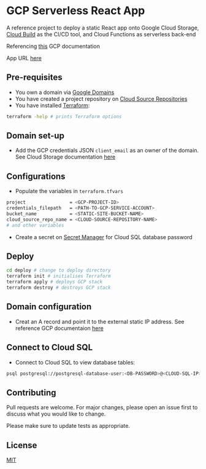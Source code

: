 # GCP Serverless React App

A reference project to deploy a static React app onto Google Cloud Storage, [Cloud Build](https://cloud.google.com/cloud-build) as the CI/CD tool, and Cloud Functions as serverless back-end

Referencing [this](https://cloud.google.com/storage/docs/hosting-static-website-http) GCP documentation

App URL [here](https://matlau.co.uk/)

## Pre-requisites

- You own a domain via [Google Domains](https://domains.google/intl/en-GB/)
- You have created a project repository on [Cloud Source Repositories](https://cloud.google.com/source-repositories)
- You have installed [Terraform](https://learn.hashicorp.com/tutorials/terraform/install-cli):

```bash
terraform -help # prints Terraform options
```

## Domain set-up

- Add the GCP credentials JSON `client_email` as an owner of the domain. See Cloud Storage documentation [here](https://cloud.google.com/storage/docs/domain-name-verification#additional_verified_owners)

## Configurations

- Populate the variables in `terraform.tfvars`

```bash
project                = <GCP-PROJECT-ID>
credentials_filepath   = <PATH-TO-GCP-SERVICE-ACCOUNT>
bucket_name            = <STATIC-SITE-BUCKET-NAME>
cloud_source_repo_name = <CLOUD-SOURCE-REPOSITORY-NAME>
# and other variables
```

- Create a secret on [Secret Manager](https://cloud.google.com/secret-manager) for Cloud SQL database password

## Deploy

```bash
cd deploy # change to deploy directory
terraform init # initialises Terraform
terraform apply # deploys GCP stack
terraform destroy # destroys GCP stack
```

## Domain configuration

- Creat an A record and point it to the external static IP address. See reference GCP documentaion [here](https://cloud.google.com/storage/docs/hosting-static-website#connect-domain)

## Connect to Cloud SQL

- Connect to Cloud SQL to view database tables:

```bash
psql postgresql://postgresql-database-user:<DB-PASSWORD>@<CLOUD-SQL-IP>:5432/react-serverless-gcp-database
```

## Contributing

Pull requests are welcome. For major changes, please open an issue first to discuss what you would like to change.

Please make sure to update tests as appropriate.

## License

[MIT](https://choosealicense.com/licenses/mit/)
